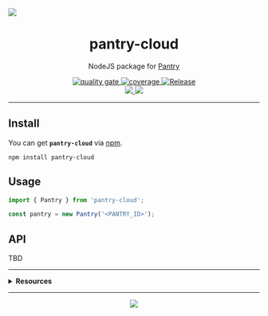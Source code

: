 <img src="https://repository-images.githubusercontent.com/360660059/254c4f00-a3b8-11eb-951a-ee9b9f6e0bca">
<h1 align="center">pantry-cloud</h1>
<p align="center">
  NodeJS package for <a href="https://getpantry.cloud" target="_blank">Pantry</a>
</p>
<p align="center">  
  <a href="https://sonarcloud.io/dashboard?id=rdarida_pantry-cloud" target="_blank" alt="SonarCloud">
    <img src="https://sonarcloud.io/api/project_badges/measure?project=rdarida_pantry-cloud&metric=alert_status" alt="quality gate">
  </a>

  <a href="https://sonarcloud.io/dashboard?id=rdarida_pantry-cloud" target="_blank" alt="SonarCloud">
    <img src="https://sonarcloud.io/api/project_badges/measure?project=rdarida_pantry-cloud&metric=coverage" alt="coverage">
  </a>

  <a href="https://github.com/rdarida/pantry-cloud/actions/workflows/release.yml" target="_blank" alt="GitHub Actions">
    <img src="https://github.com/rdarida/pantry-cloud/actions/workflows/release.yml/badge.svg" alt="Release">
  </a>

  <br>

  <a href="https://github.com/rdarida/patry-cloud" target="_blank">
    <img src="https://img.shields.io/badge/-repository-222222?style=flat&logo=github" />
  </a>

  <a href="https://www.patreon.com/rdarida" target="_blank">
    <img src="https://img.shields.io/badge/-patreon-222222?style=flat&logo=patreon" />
  </a>
</p>
<hr>

## Install
You can get **`pantry-cloud`** via [npm](https://www.npmjs.com/package/pantry-cloud).
```
npm install pantry-cloud
```

## Usage
```ts
import { Pantry } from 'pantry-cloud';

const pantry = new Pantry('<PANTRY_ID>');
```

## API
TBD

<hr>
<details>
  <summary>
    <strong>Resources</strong>
  </summary>

  - [Pantry's Documentation](https://documenter.getpostman.com/view/3281832/SzmZeMLC)
  - [Pantry's Source Code](https://github.com/imRohan/Pantry)
</details>
<hr>

<p align="center">
  <a href="LICENSE" target="_blank">
    <img src="https://img.shields.io/badge/license-MIT-green" />
  </a>
</p>
